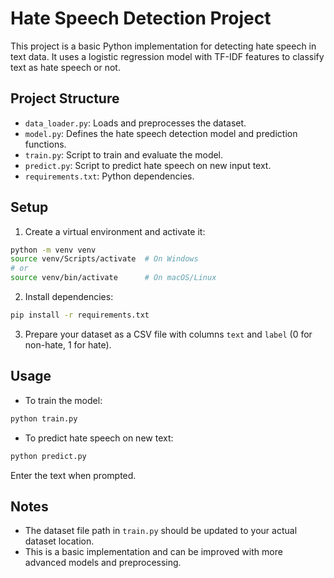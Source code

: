 # Hate Speech Detection Project

This project is a basic Python implementation for detecting hate speech in text data. It uses a logistic regression model with TF-IDF features to classify text as hate speech or not.

## Project Structure

- `data_loader.py`: Loads and preprocesses the dataset.
- `model.py`: Defines the hate speech detection model and prediction functions.
- `train.py`: Script to train and evaluate the model.
- `predict.py`: Script to predict hate speech on new input text.
- `requirements.txt`: Python dependencies.

## Setup

1. Create a virtual environment and activate it:

```bash
python -m venv venv
source venv/Scripts/activate  # On Windows
# or
source venv/bin/activate      # On macOS/Linux
```

2. Install dependencies:

```bash
pip install -r requirements.txt
```

3. Prepare your dataset as a CSV file with columns `text` and `label` (0 for non-hate, 1 for hate).

## Usage

- To train the model:

```bash
python train.py
```

- To predict hate speech on new text:

```bash
python predict.py
```

Enter the text when prompted.

## Notes

- The dataset file path in `train.py` should be updated to your actual dataset location.
- This is a basic implementation and can be improved with more advanced models and preprocessing.
